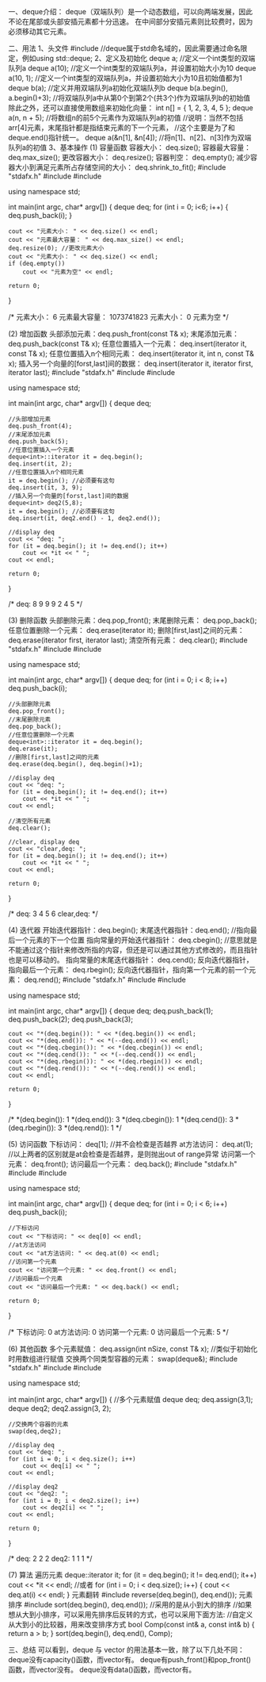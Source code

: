 一、deque介绍：
deque（双端队列）是一个动态数组，可以向两端发展，因此不论在尾部或头部安插元素都十分迅速。 在中间部分安插元素则比较费时，因为必须移动其它元素。


二、用法
1、头文件
#include <deque>
//deque属于std命名域的，因此需要通过命名限定，例如using std::deque;
2、定义及初始化
deque<int> a; //定义一个int类型的双端队列a
deque<int> a(10); //定义一个int类型的双端队列a，并设置初始大小为10
deque<int> a(10, 1); //定义一个int类型的双端队列a，并设置初始大小为10且初始值都为1
deque<int> b(a); //定义并用双端队列a初始化双端队列b
deque<int> b(a.begin(), a.begin()+3); //将双端队列a中从第0个到第2个(共3个)作为双端队列b的初始值
除此之外，还可以直接使用数组来初始化向量：
int n[] = { 1, 2, 3, 4, 5 };
deque<int> a(n, n + 5);              //将数组n的前5个元素作为双端队列a的初值
//说明：当然不包括arr[4]元素，末尾指针都是指结束元素的下一个元素，
//这个主要是为了和deque.end()指针统一。
deque<int> a(&n[1], &n[4]);        //将n[1]、n[2]、n[3]作为双端队列a的初值
3、基本操作
(1) 容量函数
容器大小： deq.size();
容器最大容量： deq.max_size();
更改容器大小： deq.resize();
容器判空： deq.empty();
减少容器大小到满足元素所占存储空间的大小： deq.shrink_to_fit();
#include "stdafx.h"
#include <iostream>
#include <deque>

using namespace std;

int main(int argc, char* argv[])
{
    deque<int> deq;
    for (int i = 0; i<6; i++)
    {
        deq.push_back(i);
    }

    cout << "元素大小： " << deq.size() << endl;
    cout << "元素最大容量： " << deq.max_size() << endl;
    deq.resize(0); //更改元素大小
    cout << "元素大小： " << deq.size() << endl;
    if (deq.empty())
        cout << "元素为空" << endl;

    return 0;
}

/*
元素大小： 6
元素最大容量： 1073741823
元素大小： 0
元素为空
*/
 
(2) 增加函数
头部添加元素：deq.push_front(const T& x);
末尾添加元素： deq.push_back(const T& x);
任意位置插入一个元素： deq.insert(iterator it, const T& x);
任意位置插入n个相同元素： deq.insert(iterator it, int n, const T& x);
插入另一个向量的[forst,last]间的数据： deq.insert(iterator it, iterator first, iterator last);
#include "stdafx.h"
#include <iostream>
#include <deque>

using namespace std;

int main(int argc, char* argv[])
{
    deque<int> deq;

    //头部增加元素
    deq.push_front(4);
    //末尾添加元素
    deq.push_back(5);
    //任意位置插入一个元素
    deque<int>::iterator it = deq.begin();
    deq.insert(it, 2);
    //任意位置插入n个相同元素
    it = deq.begin(); //必须要有这句
    deq.insert(it, 3, 9);
    //插入另一个向量的[forst,last]间的数据
    deque<int> deq2(5,8);
    it = deq.begin(); //必须要有这句
    deq.insert(it, deq2.end() - 1, deq2.end());

    //display deq
    cout << "deq: ";
    for (it = deq.begin(); it != deq.end(); it++)
        cout << *it << " ";
    cout << endl;

    return 0;
}

/*
deq: 8 9 9 9 2 4 5
*/
 
(3) 删除函数
头部删除元素：deq.pop_front();
末尾删除元素： deq.pop_back();
任意位置删除一个元素： deq.erase(iterator it);
删除[first,last]之间的元素： deq.erase(iterator first, iterator last);
清空所有元素： deq.clear();
#include "stdafx.h"
#include <iostream>
#include <deque>

using namespace std;

int main(int argc, char* argv[])
{
    deque<int> deq;
    for (int i = 0; i < 8; i++)
        deq.push_back(i);

    //头部删除元素
    deq.pop_front();
    //末尾删除元素
    deq.pop_back();
    //任意位置删除一个元素
    deque<int>::iterator it = deq.begin();
    deq.erase(it);
    //删除[first,last]之间的元素
    deq.erase(deq.begin(), deq.begin()+1);

    //display deq
    cout << "deq: ";
    for (it = deq.begin(); it != deq.end(); it++)
        cout << *it << " ";
    cout << endl;

    //清空所有元素
    deq.clear();

    //clear, display deq
    cout << "clear,deq: ";
    for (it = deq.begin(); it != deq.end(); it++)
        cout << *it << " ";
    cout << endl;

    return 0;
}

/*
deq: 3 4 5 6
clear,deq:
*/
 
(4) 迭代器
开始迭代器指针：deq.begin();
末尾迭代器指针：deq.end(); //指向最后一个元素的下一个位置
指向常量的开始迭代器指针： deq.cbegin(); //意思就是不能通过这个指针来修改所指的内容，但还是可以通过其他方式修改的，而且指针也是可以移动的。
指向常量的末尾迭代器指针： deq.cend();
反向迭代器指针，指向最后一个元素： deq.rbegin();
反向迭代器指针，指向第一个元素的前一个元素： deq.rend();
#include "stdafx.h"
#include <iostream>
#include <deque>

using namespace std;

int main(int argc, char* argv[])
{
    deque<int> deq;
    deq.push_back(1);
    deq.push_back(2);
    deq.push_back(3);

    cout << "*(deq.begin()): " << *(deq.begin()) << endl;
    cout << "*(deq.end()): " << *(--deq.end()) << endl;
    cout << "*(deq.cbegin()): " << *(deq.cbegin()) << endl;
    cout << "*(deq.cend()): " << *(--deq.cend()) << endl;
    cout << "*(deq.rbegin()): " << *(deq.rbegin()) << endl;
    cout << "*(deq.rend()): " << *(--deq.rend()) << endl;
    cout << endl;

    return 0;
}

/*
*(deq.begin()): 1
*(deq.end()): 3
*(deq.cbegin()): 1
*(deq.cend()): 3
*(deq.rbegin()): 3
*(deq.rend()): 1
*/
 
(5) 访问函数
下标访问： deq[1]; //并不会检查是否越界
at方法访问： deq.at(1); //以上两者的区别就是at会检查是否越界，是则抛出out of range异常
访问第一个元素： deq.front();
访问最后一个元素： deq.back();
#include "stdafx.h"
#include <iostream>
#include <deque>

using namespace std;

int main(int argc, char* argv[])
{
    deque<int> deq;
    for (int i = 0; i < 6; i++)
        deq.push_back(i);

    //下标访问
    cout << "下标访问: " << deq[0] << endl;
    //at方法访问
    cout << "at方法访问: " << deq.at(0) << endl;
    //访问第一个元素
    cout << "访问第一个元素: " << deq.front() << endl;
    //访问最后一个元素
    cout << "访问最后一个元素: " << deq.back() << endl;

    return 0;
}

/*
下标访问: 0
at方法访问: 0
访问第一个元素: 0
访问最后一个元素: 5
*/
 
(6) 其他函数
多个元素赋值： deq.assign(int nSize, const T& x); //类似于初始化时用数组进行赋值
交换两个同类型容器的元素： swap(deque&);
#include "stdafx.h"
#include <iostream>
#include <deque>

using namespace std;

int main(int argc, char* argv[])
{
    //多个元素赋值
    deque<int> deq;
    deq.assign(3,1);
    deque<int> deq2;
    deq2.assign(3, 2);

    //交换两个容器的元素
    swap(deq,deq2);

    //display deq
    cout << "deq: ";
    for (int i = 0; i < deq.size(); i++)
        cout << deq[i] << " ";
    cout << endl;

    //display deq2
    cout << "deq2: ";
    for (int i = 0; i < deq2.size(); i++)
        cout << deq2[i] << " ";
    cout << endl;

    return 0;
}

/*
deq: 2 2 2
deq2: 1 1 1
*/
 
(7) 算法
遍历元素
deque<int>::iterator it;
for (it = deq.begin(); it != deq.end(); it++)
    cout << *it << endl;
//或者
for (int i = 0; i < deq.size(); i++) {
    cout << deq.at(i) << endl;
}
元素翻转
#include <algorithm>
reverse(deq.begin(), deq.end());
元素排序
#include <algorithm>
sort(deq.begin(), deq.end()); //采用的是从小到大的排序
//如果想从大到小排序，可以采用先排序后反转的方式，也可以采用下面方法:
//自定义从大到小的比较器，用来改变排序方式
bool Comp(const int& a, const int& b) {
    return a > b;
}
sort(deq.begin(), deq.end(), Comp);


三、总结
可以看到，deque 与 vector 的用法基本一致，除了以下几处不同：
deque没有capacity()函数，而vector有。
deque有push_front()和pop_front()函数，而vector没有。
deque没有data()函数，而vector有。